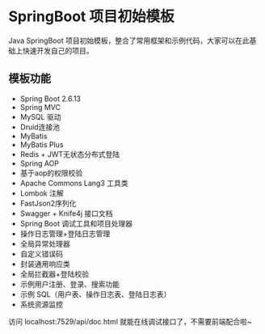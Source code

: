 # SpringBoot 项目初始模板

Java SpringBoot 项目初始模板，整合了常用框架和示例代码，大家可以在此基础上快速开发自己的项目。

## 模板功能

- Spring Boot 2.6.13
- Spring MVC
- MySQL 驱动
- Druid连接池
- MyBatis
- MyBatis Plus
- Redis + JWT无状态分布式登陆
- Spring AOP
- 基于aop的权限校验
- Apache Commons Lang3 工具类
- Lombok 注解
- FastJson2序列化
- Swagger + Knife4j 接口文档
- Spring Boot 调试工具和项目处理器
- 操作日志管理+登陆日志管理
- 全局异常处理器
- 自定义错误码
- 封装通用响应类
- 全局拦截器+登陆校验
- 示例用户注册、登录、搜索功能
- 示例 SQL（用户表、操作日志表、登陆日志表）
- 系统资源监控

访问 localhost:7529/api/doc.html 就能在线调试接口了，不需要前端配合啦~